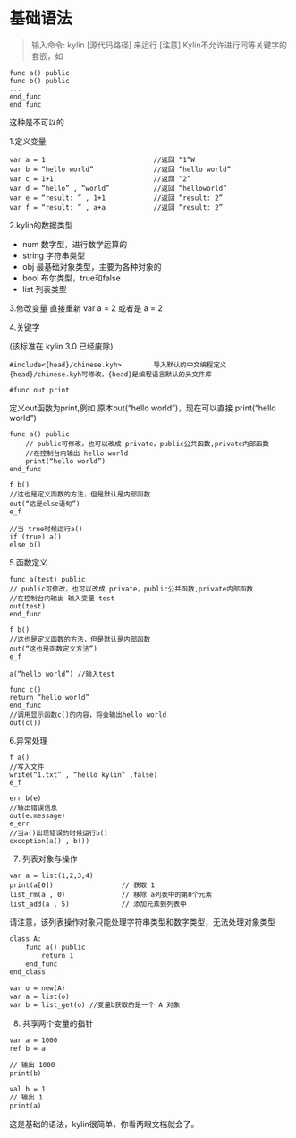# 基础语法


> 输入命令: kylin [源代码路径] 来运行
[注意] Kylin不允许进行同等关键字的套嵌，如
```
func a() public
func b() public
...
end_func
end_func
```
这种是不可以的

1.定义变量
```
var a = 1							//返回 “1”W
var b = “hello world”			    //返回 ”hello world”
var c = 1+1 						//返回 “2”
var d = “hello” , “world”		    //返回 “helloworld”
var e = “result: ” , 1+1   	        //返回 “result: 2”
var f = “result: ” , a+a   		    //返回 “result: 2”
```


2.kylin的数据类型
- num   							数字型，进行数学运算的
- string							字符串类型
- obj								最基础对象类型，主要为各种对象的
- bool								布尔类型，true和false
- list                            列表类型


3.修改变量
直接重新 var a = 2
或者是 a = 2


4.关键字

(该标准在 kylin 3.0 已经废除)
```
#include<{head}/chinese.kyh> 		导入默认的中文编程定义
{head}/chinese.kyh可修改，{head}是编程语言默认的头文件库
```

```
#func out print
```
定义out函数为print,例如 原本out(“hello world”)，现在可以直接
print(“hello world”)

```
func a() public
    // public可修改，也可以改成 private，public公共函数,private内部函数
    //在控制台内输出 hello world
    print(“hello world”)
end_func

f b()
//这也是定义函数的方法，但是默认是内部函数
out(“这是else语句”)
e_f

//当 true时候运行a()
if (true) a()  
else b()

```


5.函数定义

```
func a(test) public
// public可修改，也可以改成 private，public公共函数,private内部函数
//在控制台内输出 输入变量 test
out(test)
end_func

f b()
//这也是定义函数的方法，但是默认是内部函数
out(“这也是函数定义方法”)
e_f

a(“hello world”) //输入test

func c()
return “hello world”
end_func
//调用显示函数c()的内容，将会输出hello world
out(c())
```

6.异常处理
```
f a() 
//写入文件
write(“1.txt” , “hello kylin” ,false)
e_f

err b(e)
//输出错误信息
out(e.message)
e_err
//当a()出现错误的时候运行b()
exception(a() , b())
```

7. 列表对象与操作
```
var a = list(1,2,3,4)
print(a[0])                 // 获取 1
list_rm(a , 0)              // 移除 a列表中的第0个元素
list_add(a , 5)             // 添加元素到列表中
```
请注意，该列表操作对象只能处理字符串类型和数字类型，无法处理对象类型
```dtd
class A:
    func a() public
        return 1
    end_func
end_class

var o = new(A)
var a = list(o)
var b = list_get(o) //变量b获取的是一个 A 对象

```

8. 共享两个变量的指针
```dtd
var a = 1000
ref b = a

// 输出 1000
print(b)

val b = 1
// 输出 1
print(a)
```

这是基础的语法，kylin很简单，你看两眼文档就会了。
